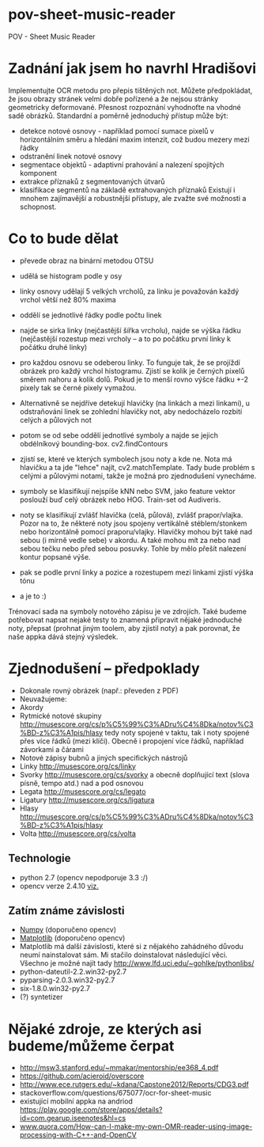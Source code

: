 pov-sheet-music-reader
======================

POV - Sheet Music Reader

# Zadnání jak jsem ho navrhl Hradišovi

Implementujte OCR metodu pro přepis tištěných not. Můžete předpokládat, že jsou obrazy stránek velmi dobře pořízené a že nejsou stránky geometricky deformované. Přesnost rozpoznání vyhodnoťte na vhodné sadě obrázků.
Standardní a poměrně jednoduchý přístup může být:
-	detekce notové osnovy - například pomocí sumace pixelů v horizontálním směru a hledání maxim intenzit, což budou mezery mezi řádky
-	odstranění linek notové osnovy
-	segmentace objektů - adaptivní prahování a nalezení spojitých komponent
-	extrakce příznaků z segmentovaných útvarů
-	klasifikace segmentů na základě extrahovaných příznaků
Existují i mnohem zajímavější a robustnější přístupy, ale zvažte své možnosti a schopnost. 
 
# Co to bude dělat
 - převede obraz na binární metodou OTSU
 - udělá se histogram podle y osy
 - linky osnovy udělají 5 velkých vrcholů, za linku je považován každý vrchol větší než 80% maxima
 - oddělí se jednotlivé řádky podle počtu linek
 - najde se sirka linky (nejčastější šířka vrcholu), najde se výška řádku (nejčastější rozestup mezi vrcholy – a to po počátku první linky k počátku druhé linky)
 - pro každou osnovu se odeberou linky. To funguje tak, že se projíždí obrázek pro každý vrchol histogramu. Zjistí se kolik je černých pixelů směrem nahoru a kolik dolů. Pokud je to menší rovno výšce řádku +-2 pixely tak se černé pixely vymažou. 
 - Alternativně se nejdříve detekují hlavičky (na linkách a mezi linkami), u odstraňování linek se zohlední hlavičky not, aby nedocházelo rozbití celých a půlových not
 - potom se od sebe oddělí jednotlivé symboly a najde se jejich obdélníkový bounding-box. cv2.findContours
 - zjistí se, které ve kterých symbolech jsou noty a kde ne. Nota má hlavičku a ta jde "lehce" najít, cv2.matchTemplate. Tady bude problém s celými a půlovými notami, takže je možná pro zjednodušení vynecháme.
 - symboly se klasifikují nejspíše kNN nebo SVM, jako feature vektor poslouží buď celý obrázek nebo HOG. Train-set od Audiveris.
 - noty se klasifikují zvlášť hlavička (celá, půlová), zvlášť prapor/vlajka. Pozor na to, že některé noty jsou spojeny vertikálně stéblem/stonkem nebo horizontálně pomocí praporu/vlajky. Hlavičky mohou být také nad sebou (i mírně vedle sebe) v akordu. A také mohou mít za nebo nad sebou tečku nebo před sebou posuvky. Tohle by mělo přešít nalezení kontur popsané výše.
 - pak se podle první linky a pozice a rozestupem mezi linkami zjistí výška tónu

 - a je to :)
 
Trénovací sada na symboly notového zápisu je ve zdrojích. Také budeme potřebovat napsat nejaké testy to znamená připravit nějaké jednoduché noty, přepsat (prohnat jiným toolem, aby zjistil noty) a pak porovnat, že naše appka dává stejný výsledek. 

# Zjednodušení – předpoklady
 - Dokonale rovný obrázek (např.: převeden z PDF)
 - Neuvažujeme:
 - Akordy
 - Rytmické notové skupiny http://musescore.org/cs/p%C5%99%C3%ADru%C4%8Dka/notov%C3%BD-z%C3%A1pis/hlasy tedy noty spojené v taktu, tak i noty spojené přes více řádků (mezi klíči). Obecně i propojení více řádků, například závorkami a čárami
 - Notové zápisy bubnů a jiných specifických nástrojů
 - Linky http://musescore.org/cs/linky
 - Svorky http://musescore.org/cs/svorky a obecně doplňující text (slova písně, tempo atd.)  nad a pod osnovou
 - Legata http://musescore.org/cs/legato
 - Ligatury http://musescore.org/cs/ligatura
 - Hlasy http://musescore.org/cs/p%C5%99%C3%ADru%C4%8Dka/notov%C3%BD-z%C3%A1pis/hlasy
 - Volta http://musescore.org/cs/volta


## Technologie
 - python 2.7 (opencv nepodporuje 3.3 :/)
 - opencv verze 2.4.10 [viz.](http://www.lfd.uci.edu/~gohlke/pythonlibs/#opencv)
 
## Zatím známe závislosti
 - [Numpy](http://sourceforge.net/projects/numpy/files/NumPy/1.7.1/numpy-1.7.1-win32-superpack-python2.7.exe/download) (doporučeno opencv)
 - [Matplotlib](https://downloads.sourceforge.net/project/matplotlib/matplotlib/matplotlib-1.3.0/matplotlib-1.3.0.win32-py2.7.exe) (doporučeno opencv)
 - Matplotlib má další závislosti, které si z nějakého zahádného důvodu neumí nainstalovat sám. Mi stačilo doinstalovat následující věci. Všechno je možné najít tady http://www.lfd.uci.edu/~gohlke/pythonlibs/
 - python-dateutil-2.2.win32-py2.7
 - pyparsing-2.0.3.win32-py2.7
 - six-1.8.0.win32-py2.7
 - (?) syntetizer
 

# Nějaké zdroje, ze kterých asi budeme/můžeme čerpat
- http://msw3.stanford.edu/~mmakar/mentorship/ee368_4.pdf
- https://github.com/acieroid/overscore
- http://www.ece.rutgers.edu/~kdana/Capstone2012/Reports/CDG3.pdf
- stackoverflow.com/questions/675077/ocr-for-sheet-music
- existující mobilní appka na andriod https://play.google.com/store/apps/details?id=com.gearup.iseenotes&hl=cs
- www.quora.com/How-can-I-make-my-own-OMR-reader-using-image-processing-with-C++-and-OpenCV
